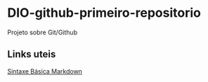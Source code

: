# DIO-github-primeiro-repositorio
Projeto sobre Git/Github

## Links uteis
[Sintaxe Básica Markdown](https://www.markdownguide.org/basic-syntax/)
